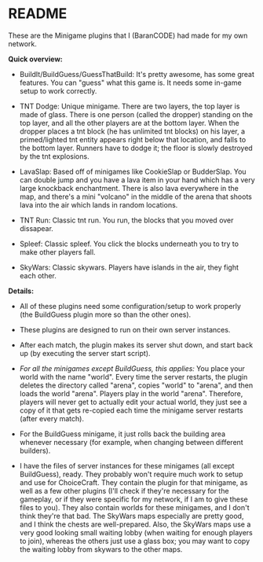 # README #

These are the Minigame plugins that I (BaranCODE) had made for my own network.

**Quick overview:**

- BuildIt/BuildGuess/GuessThatBuild: It's pretty awesome, has some great features. You can "guess" what this game is. It needs some in-game setup to work correctly.

- TNT Dodge: Unique minigame. There are two layers, the top layer is made of glass. There is one person (called the dropper) standing on the top layer, and all the other players are at the bottom layer. When the dropper places a tnt block (he has unlimited tnt blocks) on his layer, a primed/lighted tnt entity appears right below that location, and falls to the bottom layer. Runners have to dodge it; the floor is slowly destroyed by the tnt explosions.

- LavaSlap: Based off of minigames like CookieSlap or BudderSlap. You can double jump and you have a lava item in your hand which has a very large knockback enchantment. There is also lava everywhere in the map, and there's a mini "volcano" in the middle of the arena that shoots lava into the air which lands in random locations.

- TNT Run: Classic tnt run. You run, the blocks that you moved over dissapear.

- Spleef: Classic spleef. You click the blocks underneath you to try to make other players fall.

- SkyWars: Classic skywars. Players have islands in the air, they fight each other.

**Details:**

* All of these plugins need some configuration/setup to work properly (the BuildGuess plugin more so than the other ones).

* These plugins are designed to run on their own server instances.

* After each match, the plugin makes its server shut down, and start back up (by executing the server start script).

* *For all the minigames except BuildGuess, this applies:*
  You place your world with the name "world". Every time the server restarts, the plugin deletes the directory called "arena", copies "world" to "arena", and then loads the world "arena". Players play in the world "arena". Therefore, players will never get to actually edit your actual world, they just see a copy of it that gets re-copied each time the minigame server restarts (after every match).

* For the BuildGuess minigame, it just rolls back the building area whenever necessary (for example, when changing between different builders).

* I have the files of server instances for these minigames (all except BuildGuess), ready. They probably won't require much work to setup and use for ChoiceCraft. They contain the plugin for that minigame, as well as a few other plugins (I'll check if they're necessary for the gameplay, or if they were specific for my network, if I am to give these files to you). They also contain worlds for these minigames, and I don't think they're that bad. The SkyWars maps especially are pretty good, and I think the chests are well-prepared. Also, the SkyWars maps use a very good looking small waiting lobby (when waiting for enough players to join), whereas the others just use a glass box; you may want to copy the waiting lobby from skywars to the other maps.